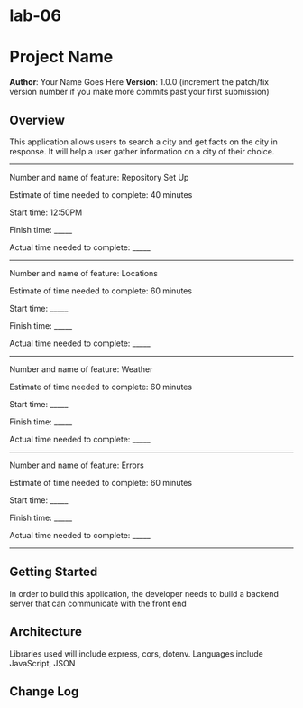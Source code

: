 # lab-06
# Project Name

**Author**: Your Name Goes Here
**Version**: 1.0.0 (increment the patch/fix version number if you make more commits past your first submission)

## Overview
This application allows users to search a city and get facts on the city in response. It will help a user gather information on a city of their choice.
_____________________________________

Number and name of feature: Repository Set Up

Estimate of time needed to complete: 40 minutes

Start time: 12:50PM

Finish time: _____

Actual time needed to complete: _____
_____________________________________

Number and name of feature: Locations

Estimate of time needed to complete: 60 minutes

Start time: _____

Finish time: _____

Actual time needed to complete: _____
_____________________________________

Number and name of feature: Weather

Estimate of time needed to complete: 60 minutes

Start time: _____

Finish time: _____

Actual time needed to complete: _____
_____________________________________

Number and name of feature: Errors

Estimate of time needed to complete: 60 minutes

Start time: _____

Finish time: _____

Actual time needed to complete: _____
_____________________________________


## Getting Started
<!-- What are the steps that a user must take in order to build this app on their own machine and get it running? -->
In order to build this application, the developer needs to build a backend server that can communicate with the front end

## Architecture
<!-- Provide a detailed description of the application design. What technologies (languages, libraries, etc) you're using, and any other relevant design information. -->
Libraries used will include express, cors, dotenv.
Languages include JavaScript, JSON


## Change Log
<!-- Use this area to document the iterative changes made to your application as each feature is successfully implemented. Use time stamps. Here's an examples:

01-01-2001 4:59pm - Application now has a fully-functional express server, with a GET route for the location resource.

## Credits and Collaborations
<!-- Give credit (and a link) to other people or resources that helped you build this application. -->

